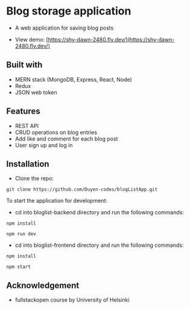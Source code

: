 # Blog storage application

- A web application for saving blog posts

- View demo: [https://shy-dawn-2480.fly.dev/](https://shy-dawn-2480.fly.dev/)

## Built with

- MERN stack (MongoDB, Express, React, Node)
- Redux
- JSON web token

## Features

- REST API
- CRUD operations on blog entries
- Add like and comment for each blog post
- User sign up and log in

## Installation

- Clone the repo:

```shell
git clone https://github.com/Duyen-codes/blogListApp.git
```

To start the application for development:

- cd into bloglist-backend directory and run the following commands:

```shell
npm install
```

```shell
npm run dev
```

- cd into bloglist-frontend directory and run the following commands:

```shell
npm install
```

```shell
npm start
```

## Acknowledgement

- fullstackopen course by University of Helsinki
